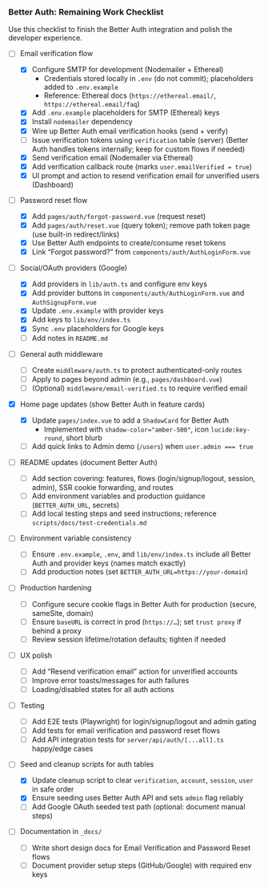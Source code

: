 ### Better Auth: Remaining Work Checklist

Use this checklist to finish the Better Auth integration and polish the developer experience.

- [ ] Email verification flow

  - [x] Configure SMTP for development (Nodemailer + Ethereal)
    - Credentials stored locally in `.env` (do not commit); placeholders added to `.env.example`
    - Reference: Ethereal docs (`https://ethereal.email/`, `https://ethereal.email/faq`)
  - [x] Add `.env.example` placeholders for SMTP (Ethereal) keys
  - [x] Install `nodemailer` dependency
  - [x] Wire up Better Auth email verification hooks (send + verify)
  - [ ] Issue verification tokens using `verification` table (server)
        (Better Auth handles tokens internally; keep for custom flows if needed)
  - [x] Send verification email (Nodemailer via Ethereal)
  - [x] Add verification callback route (marks `user.emailVerified = true`)
  - [x] UI prompt and action to resend verification email for unverified users (Dashboard)

- [ ] Password reset flow

  - [x] Add `pages/auth/forgot-password.vue` (request reset)
  - [x] Add `pages/auth/reset.vue` (query token); remove path token page (use built-in redirect/links)
  - [x] Use Better Auth endpoints to create/consume reset tokens
  - [x] Link “Forgot password?” from `components/auth/AuthLoginForm.vue`

- [ ] Social/OAuth providers (Google)

  - [x] Add providers in `lib/auth.ts` and configure env keys
  - [x] Add provider buttons in `components/auth/AuthLoginForm.vue` and `AuthSignupForm.vue`
  - [x] Update `.env.example` with provider keys
  - [x] Add keys to `lib/env/index.ts`
  - [x] Sync `.env` placeholders for Google keys
  - [ ] Add notes in `README.md`

- [ ] General auth middleware

  - [ ] Create `middleware/auth.ts` to protect authenticated-only routes
  - [ ] Apply to pages beyond admin (e.g., `pages/dashboard.vue`)
  - [ ] (Optional) `middleware/email-verified.ts` to require verified email

- [x] Home page updates (show Better Auth in feature cards)

  - [x] Update `pages/index.vue` to add a `ShadowCard` for Better Auth
    - Implemented with `shadow-color="amber-500"`, icon `lucide:key-round`, short blurb
  - [ ] Add quick links to Admin demo (`/users`) when `user.admin === true`

- [ ] README updates (document Better Auth)

  - [ ] Add section covering: features, flows (login/signup/logout, session, admin), SSR cookie forwarding, and routes
  - [ ] Add environment variables and production guidance (`BETTER_AUTH_URL`, secrets)
  - [ ] Add local testing steps and seed instructions; reference `scripts/docs/test-credentials.md`

- [ ] Environment variable consistency

  - [ ] Ensure `.env.example`, `.env`, and `lib/env/index.ts` include all Better Auth and provider keys (names match exactly)
  - [ ] Add production notes (set `BETTER_AUTH_URL=https://your-domain`)

- [ ] Production hardening

  - [ ] Configure secure cookie flags in Better Auth for production (secure, sameSite, domain)
  - [ ] Ensure `baseURL` is correct in prod (`https://…`); set `trust proxy` if behind a proxy
  - [ ] Review session lifetime/rotation defaults; tighten if needed

- [ ] UX polish

  - [ ] Add “Resend verification email” action for unverified accounts
  - [ ] Improve error toasts/messages for auth failures
  - [ ] Loading/disabled states for all auth actions

- [ ] Testing

  - [ ] Add E2E tests (Playwright) for login/signup/logout and admin gating
  - [ ] Add tests for email verification and password reset flows
  - [ ] Add API integration tests for `server/api/auth/[...all].ts` happy/edge cases

- [ ] Seed and cleanup scripts for auth tables

  - [x] Update cleanup script to clear `verification`, `account`, `session`, `user` in safe order
  - [x] Ensure seeding uses Better Auth API and sets `admin` flag reliably
  - [ ] Add Google OAuth seeded test path (optional: document manual steps)

- [ ] Documentation in `_docs/`
  - [ ] Write short design docs for Email Verification and Password Reset flows
  - [ ] Document provider setup steps (GitHub/Google) with required env keys
